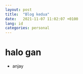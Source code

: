 ```yaml
---
layout: post
title:  "Blog kedua"
date:   2021-11-07 11:02:07 +0100
lang: id
categories: personal
---
```


# halo gan
- anjay
